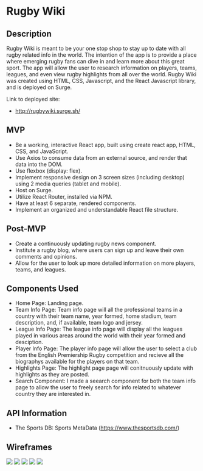 # Rugby Wiki

## Description

Rugby Wiki is meant to be your one stop shop to stay up to date with all rugby related info in the world. The intention of the app is to provide a place where emerging rugby fans can dive in and learn more about this great sport. 
The app will allow the user to research information on players, teams, leagues, and even view rugby highlights from all over the world. Rugby Wiki was created using HTML, CSS, Javascript, and the React Javascript library, and is deployed on Surge. 

Link to deployed site: 

* http://rugbywiki.surge.sh/

## MVP
* Be a working, interactive React app, built using create react app, HTML, CSS, and JavaScript.
* Use Axios to consume data from an external source, and render that data into the DOM.
* Use flexbox (display: flex).
* Implement responsive design on 3 screen sizes (including desktop) using 2 media queries (tablet and mobile).
* Host on Surge. 
* Utilize React Router, installed via NPM.
* Have at least 6 separate, rendered components.
* Implement an organized and understandable React file structure.

## Post-MVP
* Create a continuously updating rugby news component. 
* Institute a rugby blog, where users can sign up and leave their own comments and opinions.
* Allow for the user to look up more detailed information on more players, teams, and leagues.

## Components Used
* Home Page: Landing page.
* Team Info Page: Team info page will all the professional teams in a country with their team name, year formed, home stadium, team description, and, if available, team logo and jersey.
* League Info Page: The league info page will display all the leagues played in various areas around the world with their year formed and desciption.
* Player Info Page: The player info page will allow the user to select a club from the English Premiership Rugby competition and recieve all the biographys available for the players on that team.
* Highlights Page: The highlight page page will conitnuously update with highlights as they are posted.
* Search Component: I made a seearch component for both the team info page to allow the user to freely search for info related to whatever country they are interested in.

## API Information
* The Sports DB: Sports MetaData (https://www.thesportsdb.com/)

## Wireframes

<img src ="rugby-wiki/wireframes/Screen Shot 2020-02-28 at 9.29.15 AM.png">
<img src ="rugby-wiki/wireframes/Screen Shot 2020-02-28 at 9.30.41 AM.png">
<img src ="rugby-wiki/wireframes/Screen Shot 2020-02-28 at 9.31.25 AM.png">
<img src ="rugby-wiki/wireframes/Screen Shot 2020-02-28 at 9.29.33 AM.png">
<img src ="rugby-wiki/wireframes/Screen Shot 2020-02-28 at 9.31.10 AM.png">
